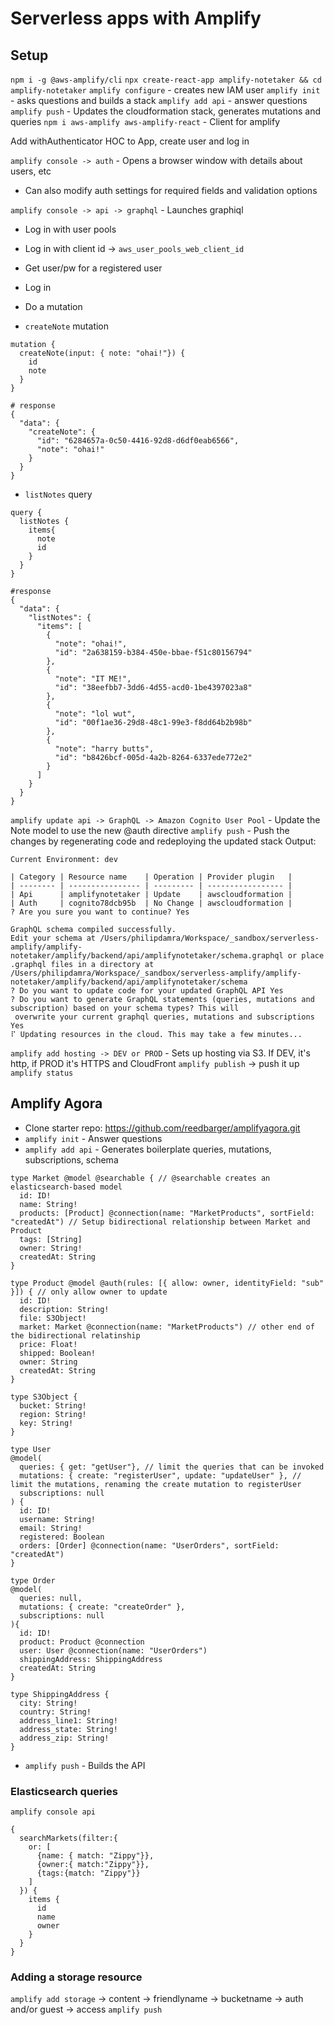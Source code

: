 # Serverless apps with Amplify

## Setup 

`npm i -g @aws-amplify/cli`
`npx create-react-app amplify-notetaker && cd amplify-notetaker`
`amplify configure` - creates new IAM user
`amplify init` - asks questions and builds a stack
`amplify add api` - answer questions
`amplify push` - Updates the cloudformation stack, generates mutations and queries
`npm i aws-amplify aws-amplify-react` - Client for amplify 

Add withAuthenticator HOC to App, create user and log in

`amplify console -> auth` - Opens a browser window with details about users, etc
  - Can also modify auth settings for required fields and validation options

`amplify console -> api -> graphql` - Launches graphiql
  - Log in with user pools
  - Log in with client id -> `aws_user_pools_web_client_id`
  - Get user/pw for a registered user
  - Log in
  - Do a mutation

- `createNote` mutation

```
mutation {
  createNote(input: { note: "ohai!"}) {
    id
    note
  }
}
```

```
# response
{
  "data": {
    "createNote": {
      "id": "6284657a-0c50-4416-92d8-d6df0eab6566",
      "note": "ohai!"
    }
  }
}
```

- `listNotes` query

```
query {
  listNotes {
    items{
      note
      id
    }
  }
}
```

```
#response
{
  "data": {
    "listNotes": {
      "items": [
        {
          "note": "ohai!",
          "id": "2a638159-b384-450e-bbae-f51c80156794"
        },
        {
          "note": "IT ME!",
          "id": "38eefbb7-3dd6-4d55-acd0-1be4397023a8"
        },
        {
          "note": "lol wut",
          "id": "00f1ae36-29d8-48c1-99e3-f8dd64b2b98b"
        },
        {
          "note": "harry butts",
          "id": "b8426bcf-005d-4a2b-8264-6337ede772e2"
        }
      ]
    }
  }
}
```

`amplify update api -> GraphQL -> Amazon Cognito User Pool` - Update the Note model to use the new @auth directive
`amplify push` - Push the changes by regenerating code and redeploying the updated stack
Output:

```
Current Environment: dev

| Category | Resource name    | Operation | Provider plugin   |
| -------- | ---------------- | --------- | ----------------- |
| Api      | amplifynotetaker | Update    | awscloudformation |
| Auth     | cognito78dcb95b  | No Change | awscloudformation |
? Are you sure you want to continue? Yes

GraphQL schema compiled successfully.
Edit your schema at /Users/philipdamra/Workspace/_sandbox/serverless-amplify/amplify-notetaker/amplify/backend/api/amplifynotetaker/schema.graphql or place .graphql files in a directory at /Users/philipdamra/Workspace/_sandbox/serverless-amplify/amplify-notetaker/amplify/backend/api/amplifynotetaker/schema
? Do you want to update code for your updated GraphQL API Yes
? Do you want to generate GraphQL statements (queries, mutations and subscription) based on your schema types? This will
 overwrite your current graphql queries, mutations and subscriptions Yes
⠏ Updating resources in the cloud. This may take a few minutes...
```

`amplify add hosting -> DEV or PROD` - Sets up hosting via S3. If DEV, it's http, if PROD it's HTTPS and CloudFront
`amplify publish` -> push it up
`amplify status`

## Amplify Agora

- Clone starter repo: https://github.com/reedbarger/amplifyagora.git
- `amplify init` - Answer questions
- `amplify add api` - Generates boilerplate queries, mutations, subscriptions, schema

```
type Market @model @searchable { // @searchable creates an elasticsearch-based model
  id: ID!
  name: String!
  products: [Product] @connection(name: "MarketProducts", sortField: "createdAt") // Setup bidirectional relationship between Market and Product
  tags: [String]
  owner: String!
  createdAt: String
}

type Product @model @auth(rules: [{ allow: owner, identityField: "sub" }]) { // only allow owner to update
  id: ID!
  description: String!
  file: S3Object!
  market: Market @connection(name: "MarketProducts") // other end of the bidirectional relatinship
  price: Float!
  shipped: Boolean!
  owner: String
  createdAt: String
}

type S3Object {
  bucket: String!
  region: String!
  key: String!
}

type User 
@model(
  queries: { get: "getUser"}, // limit the queries that can be invoked
  mutations: { create: "registerUser", update: "updateUser" }, // limit the mutations, renaming the create mutation to registerUser
  subscriptions: null
) {
  id: ID!
  username: String!
  email: String!
  registered: Boolean
  orders: [Order] @connection(name: "UserOrders", sortField: "createdAt")
}

type Order 
@model(
  queries: null,
  mutations: { create: "createOrder" },
  subscriptions: null
){
  id: ID!
  product: Product @connection
  user: User @connection(name: "UserOrders")
  shippingAddress: ShippingAddress
  createdAt: String
}

type ShippingAddress {
  city: String!
  country: String!
  address_line1: String!
  address_state: String!
  address_zip: String!
}
```

- `amplify push` - Builds the API 

### Elasticsearch queries

`amplify console api`

```
{
  searchMarkets(filter:{
    or: [
      {name: { match: "Zippy"}},
      {owner:{ match:"Zippy"}},
      {tags:{match: "Zippy"}}
    ]
  }) {
    items {
      id
      name
      owner
    }
  }
}
```

### Adding a storage resource

`amplify add storage` -> content -> friendlyname -> bucketname -> auth and/or guest -> access
`amplify push`